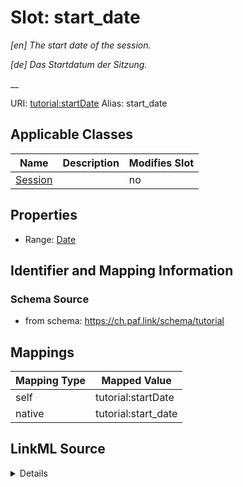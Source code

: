 

# Slot: start_date 


_[en] The start date of the session._

_[de] Das Startdatum der Sitzung._

__





URI: [tutorial:startDate](https://ch.paf.link/schema/tutorial/startDate)
Alias: start_date

<!-- no inheritance hierarchy -->





## Applicable Classes

| Name | Description | Modifies Slot |
| --- | --- | --- |
| [Session](Session.md) |  |  no  |







## Properties

* Range: [Date](Date.md)





## Identifier and Mapping Information







### Schema Source


* from schema: https://ch.paf.link/schema/tutorial




## Mappings

| Mapping Type | Mapped Value |
| ---  | ---  |
| self | tutorial:startDate |
| native | tutorial:start_date |




## LinkML Source

<details>
```yaml
name: start_date
description: '[en] The start date of the session.

  [de] Das Startdatum der Sitzung.

  '
from_schema: https://ch.paf.link/schema/tutorial
rank: 1000
slot_uri: tutorial:startDate
alias: start_date
domain_of:
- Session
range: date

```
</details>